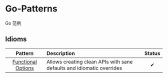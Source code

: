 # Go-Patterns
Go 范例
## Idioms

| Pattern | Description | Status |
|:-------:|:----------- |:------:|
| [Functional Options](/idiom/functional_options/functional_options.md) | Allows creating clean APIs with sane defaults and idiomatic overrides | ✔ |